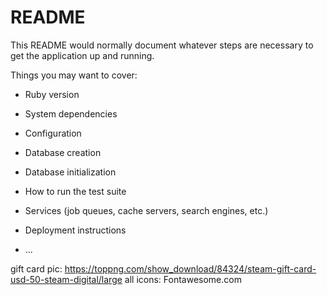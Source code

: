 # README

This README would normally document whatever steps are necessary to get the
application up and running.

Things you may want to cover:

* Ruby version

* System dependencies

* Configuration

* Database creation

* Database initialization

* How to run the test suite

* Services (job queues, cache servers, search engines, etc.)

* Deployment instructions

* ...

gift card pic: https://toppng.com/show_download/84324/steam-gift-card-usd-50-steam-digital/large
all icons: Fontawesome.com